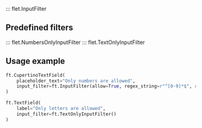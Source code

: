 ::: flet.InputFilter

## Predefined filters

::: flet.NumbersOnlyInputFilter
::: flet.TextOnlyInputFilter

## Usage example

```python
ft.CupertinoTextField(
    placeholder_text="Only numbers are allowed",
    input_filter=ft.InputFilter(allow=True, regex_string=r"^[0-9]*$", replacement_string="")
)
```

```python
ft.TextField(
    label="Only letters are allowed",
    input_filter=ft.TextOnlyInputFilter()
)
```